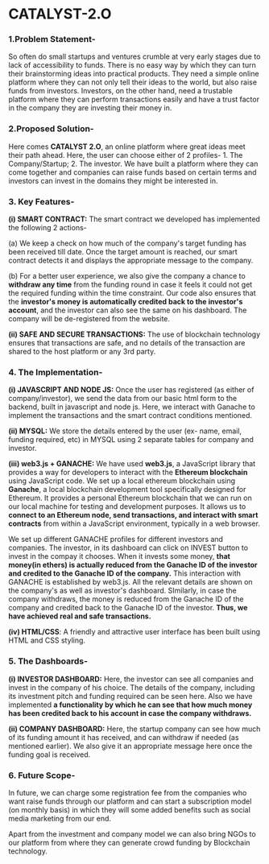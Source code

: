 # CATALYST-2.O
### **1.Problem Statement-**
So often do small startups and ventures crumble at very early stages due to lack of accessibility to funds. There is no easy way by which they can turn their brainstorming ideas into practical products. They need a simple online platform where they can not only tell their ideas to the world, but also raise funds from investors. Investors, on the other hand, need a trustable platform where they can perform transactions easily and have a trust factor in the company they are investing their money in.

### **2.Proposed Solution-**
Here comes **CATALYST 2.O**, an online platform where great ideas meet their path ahead. Here, the user can choose either of 2 profiles- 1. The Company/Startup; 2. The investor. We have built a platform where they can come together and companies can raise funds based on certain terms and investors can invest in the domains they might be interested in.

### **3. Key Features-**
**(i) SMART CONTRACT:** 
The smart contract we developed has implemented the following 2 actions- 

(a) We keep a check on how much of the company's target funding has been received till date. Once the target amount is reached, our smart contract detects it and displays the appropriate message to the company.

(b) For a better user experience, we also give the company a chance to **withdraw any time** from the funding round in case it feels it could not get the required funding within the time constraint. Our code also ensures that the **investor's money is automatically credited back to the investor's account**, and the investor can also see the same on his dashboard. The company will be de-registered from the website.

**(ii) SAFE AND SECURE TRANSACTIONS:** The use of blockchain technology ensures that transactions are safe, and no details of the transaction are shared to the host platform or any 3rd party.

### **4. The Implementation-**
**(i) JAVASCRIPT AND NODE JS:** Once the user has registered (as either of company/investor), we send the data from our basic html form to the backend, built in javascript and node js. Here, we interact with Ganache to implement the transactions and the smart contract conditions mentioned.

**(ii) MYSQL:** We store the details entered by the user (ex- name, email, funding required, etc) in MYSQL using 2 separate tables for company and investor.

**(iii) web3.js + GANACHE:** We have used **web3.js**, a JavaScript library that provides a way for developers to interact with the **Ethereum blockchain** using JavaScript code. We set up a local ethereum blockchain using **Ganache**, a local blockchain development tool specifically designed for Ethereum. It provides a personal Ethereum blockchain that we can run on our local machine for testing and development purposes. It allows us to **connect to an Ethereum node, send transactions, and interact with smart contracts** from within a JavaScript environment, typically in a web browser.

We set up different GANACHE profiles for different investors and companies. The investor, in its dashboard can click on INVEST button to invest in the compay it chooses. When it invests some money, **that money(in ethers) is actually reduced from the Ganache ID of the investor and credited to the Ganache ID of the company.** This interaction with GANACHE is established by web3.js. All the relevant details are shown on the company's as well as investor's dashboard. SImilarly, in case the company withdraws, the money is reduced from the Ganache ID of the company and credited back to the Ganache ID of the investor. **Thus, we have achieved real and safe transactions.**

**(iv) HTML/CSS**: A friendly and attractive user interface has been built using HTML and CSS styling.

### **5. The Dashboards-**
**(i) INVESTOR DASHBOARD:** Here, the investor can see all companies and invest in the company of his choice. The details of the company, including its investment pitch and funding required can be seen here. Also we have implemented **a functionality by which he can see that how much money has been credited back to his account in case the company withdraws.**

**(ii) COMPANY DASHBOARD:** Here, the startup company can see how much of its funding amount it has received, and can withdraw if needed (as mentioned earlier). We also give it an appropriate message here once the funding goal is received.

### **6. Future Scope-**
In future, we can charge some registration fee from the companies who want raise funds through our platform and can start a subscription model (on monthly basis) in which they will some added benefits such as social media marketing from our end.

Apart from the investment and company model we can also bring NGOs to our platform from where they can generate crowd funding by Blockchain technology.





